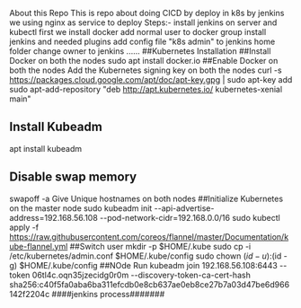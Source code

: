 About this Repo
This is repo about doing CICD by deploy in k8s by jenkins
we using nginx as service to deploy
Steps:-
install jenkins on server and kubectl
first we install docker 
add normal user to docker group
install jenkins and needed plugins
add config file "k8s admin" to jenkins home folder
change owner to jenkins
......
##Kubernetes Installation
##Install Docker on both the nodes
sudo apt install docker.io
##Enable Docker on both the nodes
Add the Kubernetes signing key on both the nodes
curl -s https://packages.cloud.google.com/apt/doc/apt-key.gpg | sudo apt-key add
sudo apt-add-repository "deb http://apt.kubernetes.io/ kubernetes-xenial main"
## Install Kubeadm
 apt install kubeadm
## Disable swap memory
swapoff -a
Give Unique hostnames on both nodes
##Initialize Kubernetes on the master node
sudo kubeadm init --api-advertise-address=192.168.56.108 --pod-network-cidr=192.168.0.0/16
sudo kubectl apply -f https://raw.githubusercontent.com/coreos/flannel/master/Documentation/kube-flannel.yml
##Switch user
mkdir -p $HOME/.kube
sudo cp -i /etc/kubernetes/admin.conf $HOME/.kube/config
sudo chown $(id -u):$(id -g) $HOME/.kube/config
##NOde Run
kubeadm join 192.168.56.108:6443 --token 06tl4c.oqn35jzecidg0r0m --discovery-token-ca-cert-hash sha256:c40f5fa0aba6ba311efcdb0e8cb637ae0eb8ce27b7a03d47be6d966142f2204c
####jenkins process#######



